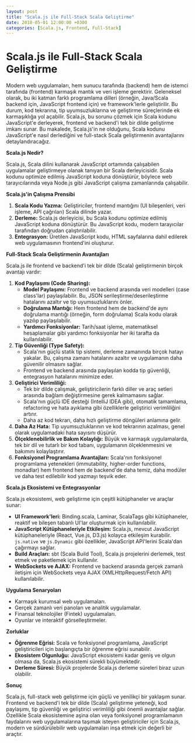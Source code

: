 ```yaml
---
layout: post
title: "Scala.js ile Full-Stack Scala Geliştirme"
date: 2018-05-01 12:00:00 +0300
categories: [Scala.js, Frontend, Full-Stack]
---
```


# Scala.js ile Full-Stack Scala Geliştirme

Modern web uygulamaları, hem sunucu tarafında (backend) hem de istemci tarafında (frontend) karmaşık mantık ve veri işleme gerektirir. Geleneksel olarak, bu iki katman farklı programlama dilleri (örneğin, Java/Scala backend için, JavaScript frontend için) ve framework'lerle geliştirilir. Bu durum, kod tekrarına, tip uyumsuzluklarına ve geliştirme süreçlerinde ek karmaşıklığa yol açabilir. Scala.js, bu sorunu çözmek için Scala kodunu JavaScript'e derleyerek, frontend ve backend'i tek bir dilde geliştirme imkanı sunar. Bu makalede, Scala.js'in ne olduğunu, Scala kodunu JavaScript'e nasıl derlediğini ve full-stack Scala geliştirmenin avantajlarını detaylandıracağız.

**Scala.js Nedir?**

Scala.js, Scala dilini kullanarak JavaScript ortamında çalışabilen uygulamalar geliştirmeye olanak tanıyan bir Scala derleyicisidir. Scala kodunu optimize edilmiş JavaScript koduna dönüştürür, böylece web tarayıcılarında veya Node.js gibi JavaScript çalışma zamanlarında çalışabilir.

**Scala.js'in Çalışma Prensibi**

1.  **Scala Kodu Yazma:** Geliştiriciler, frontend mantığını (UI bileşenleri, veri işleme, API çağrıları) Scala dilinde yazar.
2.  **Derleme:** Scala.js derleyicisi, bu Scala kodunu optimize edilmiş JavaScript koduna dönüştürür. Bu JavaScript kodu, modern tarayıcılar tarafından doğrudan çalıştırılabilir.
3.  **Entegrasyon:** Üretilen JavaScript kodu, HTML sayfalarına dahil edilerek web uygulamasının frontend'ini oluşturur.

**Full-Stack Scala Geliştirmenin Avantajları**

Scala.js ile frontend ve backend'i tek bir dilde (Scala) geliştirmenin birçok avantajı vardır:

1.  **Kod Paylaşımı (Code Sharing):**
    *   **Model Paylaşımı:** Frontend ve backend arasında veri modelleri (case class'lar) paylaşılabilir. Bu, JSON serileştirme/deserileştirme hatalarını azaltır ve tip uyumsuzluklarını önler.
    *   **Doğrulama Mantığı:** Hem frontend hem de backend'de aynı doğrulama mantığı (örneğin, form doğrulama) Scala kodu olarak yazılıp paylaşılabilir.
    *   **Yardımcı Fonksiyonlar:** Tarih/saat işleme, matematiksel hesaplamalar gibi yardımcı fonksiyonlar her iki tarafta da kullanılabilir.
2.  **Tip Güvenliği (Type Safety):**
    *   Scala'nın güçlü statik tip sistemi, derleme zamanında birçok hatayı yakalar. Bu, çalışma zamanı hatalarını azaltır ve uygulamanın daha güvenilir olmasını sağlar.
    *   Frontend ve backend arasında paylaşılan kodda tip güvenliği, entegrasyon hatalarını minimize eder.
3.  **Geliştirici Verimliliği:**
    *   Tek bir dilde çalışmak, geliştiricilerin farklı diller ve araç setleri arasında bağlam değiştirmesine gerek kalmamasını sağlar.
    *   Scala'nın güçlü IDE desteği (IntelliJ IDEA gibi), otomatik tamamlama, refactoring ve hata ayıklama gibi özelliklerle geliştirici verimliliğini artırır.
    *   Daha az kod tekrarı, daha hızlı geliştirme döngüleri anlamına gelir.
4.  **Daha Az Hata:** Tip uyumsuzluklarının ve kod tekrarının azalması, genel olarak uygulamadaki hata sayısını düşürür.
5.  **Ölçeklenebilirlik ve Bakım Kolaylığı:** Büyük ve karmaşık uygulamalarda, tek bir dil ve tutarlı bir kod tabanı, uygulamanın ölçeklenmesini ve bakımını kolaylaştırır.
6.  **Fonksiyonel Programlama Avantajları:** Scala'nın fonksiyonel programlama yetenekleri (immutability, higher-order functions, monadlar) hem frontend hem de backend'de daha temiz, daha modüler ve daha test edilebilir kod yazmayı teşvik eder.

**Scala.js Ekosistemi ve Entegrasyonlar**

Scala.js ekosistemi, web geliştirme için çeşitli kütüphaneler ve araçlar sunar:

*   **UI Framework'leri:** Binding.scala, Laminar, ScalaTags gibi kütüphaneler, reaktif ve bileşen tabanlı UI'lar oluşturmak için kullanılabilir.
*   **JavaScript Kütüphaneleriyle Etkileşim:** Scala.js, mevcut JavaScript kütüphaneleriyle (React, Vue.js, D3.js) kolayca etkileşim kurabilir. `js.native` ve `js.Dynamic` gibi özellikler, JavaScript API'lerini Scala'dan çağırmayı sağlar.
*   **Build Araçları:** sbt (Scala Build Tool), Scala.js projelerini derlemek, test etmek ve paketlemek için kullanılır.
*   **WebSockets ve AJAX:** Frontend ve backend arasında gerçek zamanlı iletişim için WebSockets veya AJAX (XMLHttpRequest/Fetch API) kullanılabilir.

**Uygulama Senaryoları**

*   Karmaşık kurumsal web uygulamaları.
*   Gerçek zamanlı veri panoları ve analitik uygulamalar.
*   Finansal teknolojiler (Fintek) uygulamaları.
*   Oyunlar ve interaktif görselleştirmeler.

**Zorluklar**

*   **Öğrenme Eğrisi:** Scala ve fonksiyonel programlama, JavaScript geliştiricileri için başlangıçta bir öğrenme eğrisi sunabilir.
*   **Ekosistem Olgunluğu:** JavaScript ekosistemi kadar geniş ve olgun olmasa da, Scala.js ekosistemi sürekli büyümektedir.
*   **Derleme Süresi:** Büyük projelerde Scala.js derleme süreleri biraz uzun olabilir.

**Sonuç**

Scala.js, full-stack web geliştirme için güçlü ve yenilikçi bir yaklaşım sunar. Frontend ve backend'i tek bir dilde (Scala) geliştirme yeteneği, kod paylaşımı, tip güvenliği ve geliştirici verimliliği gibi önemli avantajlar sağlar. Özellikle Scala ekosistemine aşina olan veya fonksiyonel programlamanın faydalarını web uygulamalarına taşımak isteyen geliştiriciler için Scala.js, modern ve sürdürülebilir web uygulamaları inşa etmek için değerli bir araçtır.